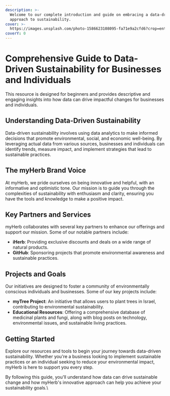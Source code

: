 ```yaml
---
description: >-
  Welcome to our complete introduction and guide on embracing a data-driven
  approach to sustainability.
cover: >-
  https://images.unsplash.com/photo-1586623108095-fa71e9a2cfd6?crop=entropy&cs=srgb&fm=jpg&ixid=M3wxOTcwMjR8MHwxfHNlYXJjaHwxfHx0cmF2ZWwlMjBncmFpZW50fGVufDB8fHx8MTcyNzQzNjA4Nnww&ixlib=rb-4.0.3&q=85
coverY: 0
---
```


# Comprehensive Guide to Data-Driven Sustainability for Businesses and Individuals

This resource is designed for beginners and provides descriptive and engaging insights into how data can drive impactful changes for businesses and individuals.

## **Understanding Data-Driven Sustainability**

Data-driven sustainability involves using data analytics to make informed decisions that promote environmental, social, and economic well-being. By leveraging actual data from various sources, businesses and individuals can identify trends, measure impact, and implement strategies that lead to sustainable practices.

## **The myHerb Brand Voice**

At myHerb, we pride ourselves on being innovative and helpful, with an informative and optimistic tone. Our mission is to guide you through the complexities of sustainability with enthusiasm and clarity, ensuring you have the tools and knowledge to make a positive impact.

## **Key Partners and Services**

myHerb collaborates with several key partners to enhance our offerings and support our mission. Some of our notable partners include:

* **iHerb**: Providing exclusive discounts and deals on a wide range of natural products.
* **GitHub**: Sponsoring projects that promote environmental awareness and sustainable practices.

## **Projects and Goals**

Our initiatives are designed to foster a community of environmentally conscious individuals and businesses. Some of our key projects include:

* **myTree Project**: An initiative that allows users to plant trees in Israel, contributing to environmental sustainability.
* **Educational Resources**: Offering a comprehensive database of medicinal plants and fungi, along with blog posts on technology, environmental issues, and sustainable living practices.

## **Getting Started**

Explore our resources and tools to begin your journey towards data-driven sustainability. Whether you're a business looking to implement sustainable practices or an individual seeking to reduce your environmental impact, myHerb is here to support you every step.

By following this guide, you'll understand how data can drive sustainable change and how myHerb's innovative approach can help you achieve your sustainability goals.\
